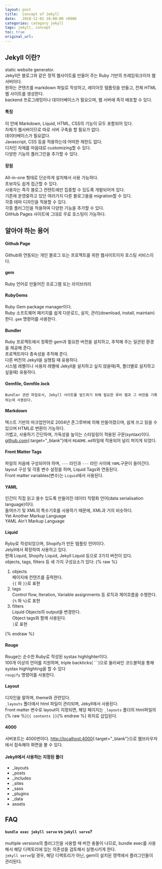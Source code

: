 ```yaml
---
layout: post
title:  Concept of Jekyll
date:   2018-12-01 10:00:00 +0900
categories: category jekyll
tags: jekyll, concept
toc: true
original_url:
---
```


## Jekyll 이란?
static website generator.<br>
Jekyll은 블로그와 같은 정적 웹사이트를 만들어 주는 Ruby 기반의 프레임워크이자 웹서버이다.<br>
원하는 콘텐츠를 markdown 파일로 작성하고, 레이아웃 템플릿을 만들고, 전체 HTML 웹 사이트를 생성한다.<br>
backend 프로그래밍이나 데이터베이스가 필요으며, 웹 서버에 즉각 배포할 수 있다.


#### 특징
이 안에 Markdown, Liquid, HTML, CSS의 기능이 모두 포함되어 있다.<br>
자체가 웹서버이므로 따로 서버 구축을 할 필요가 없다.<br>
데이터베이스가 필요없다.<br>
Javascript, CSS 등을 적용하는데 어떠한 제한도 없다.<br>
디자인 자체를 마음대로 customizing할 수 있다.<br>
다양한 기능의 플러그인을 추가할 수 있다.<br>


#### 장점
All-in-one 형태로 단순하게 설치해서 사용 가능하다.<br>
초보자도 쉽게 접근할 수 있다.<br>
사용자는 즉각 블로그 컨텐트에만 집중할 수 있도록 개발되어져 있다.<br>
기존에 운영중하고 있던 여러가지 다른 블로그들을 migration할 수 있다.<br>
각종 테마 디자인을 적용할 수 있다.<br>
각종 플러그인을 적용하여 다양한 기능을 추가할 수 있다.<br>
GitHub Pages 사이트에 그대로 무료 호스팅이 가능하다.<br>


## 알아야 하는 용어

#### Github Page
Github와 연동되는 개인 블로그 또는 프로젝트를 위한 웹사이트이자 호스팅 서비스이다.<br>


#### gem
Ruby 언어로 만들어진 프로그램 또는 라이브러리

#### RubyGems
Ruby Gem package manager이다.<br>
Ruby 소프트웨어 패키지를 쉽게 다운로드, 설치, 관리(download, install, maintain)한다.
`gem` 명령어를 사용한다.

#### Bundler
Ruby 프로젝트에서 정확한 gem과 필요한 버전을 설치하고, 추적해 주는 일관된 환경을 제공해 준다.<br>
프로젝트마다 종속성을 추적해 준다.<br>
다른 버전의 Jekyll을 실행킬 때 유용하다.<br>
시스템 레벨이나 사용자 레벨에 Jekyll을 설치하고 싶지 않을때(즉, 폴더별로 설치하고 싶을때) 유용하다.

#### Gemfile, Gemfile.lock
    Bundler 관련 파일로서, Jekyll 사이트를 빌드하기 위해 필요한 루비 젬과 그 버전을 기록하는데 사용된다.

#### Markdown
텍스트 기반의 마크업언어로 2004년 존그루버에 의해 만들어졌으며, 쉽게 쓰고 읽을 수 있으며 HTML로 변환이 가능하다.<br>
가볍고, 사용하기 간단하며, 가독성을 높이는 스타일링이 적용된 구문(syntax)이다.<br>
[github.com](https://github.com/){:target="_blank"}에서 `README.md`파일에 적용되어 널리 퍼지게 되었다.

#### Front Matter Tags
파일의 처음에 구성되어야 하며, `---` 라인과 `---` 라인 사이에 `YAML`구문이 들어간다.<br>
layout 구성 및 각종 변수 설정을 하며, Liquid Tags와 연동된다.<br>
Front matter variables(변수)는 `Liquid`에서 사용된다.

#### YAML
인간이 직접 읽고 쓸수 있도록 만들어진 데이터 직렬화 언어(data serialisation language)이다.<br>
들여쓰기 및 XML의 특수기호를 사용하기 때문에, XML과 거의 비슷하다.<br>
Yet Another Markup Language<br>
YAML Ain't Markup Language

#### Liquid
Ryby로 작성되었으며, Shopify가 만든 템플릿 언어이다.<br>
Jelyll에서 확장하여 사용하고 있다.<br>
현재 Liquid, Shopify Liquid, Jekyll Liquid 등으로 3가지 버전이 있다.<br>
objects, tags, filters 등 세 가지 구성요소가 있다:
{% raw %}
  1. objects<br>
    페이지에 컨텐츠를 출력한다.<br>
    `{{` 와 `}}`로 표현
  2. tags<br>
    Control flow, Iteration, Variable assignments 등 로직과 제어흐름을 수행한다.<br>
    `{%` 와 `%}`로 표현
  3. filters<br>
    Liquid Objects의 output을 변경한다.<br>
    Object tags와 함께 사용된다.<br>
    `|`로 표현

{% endraw %}

#### Rouge
Rouge는 순수한 Ruby로 작성된 systax highlighter이다.<br>
100개 이상의 언어를 지원하며,
triple backticks( \`\`\`)으로 둘러싸인 코드블럭을 통해 systax highlighting을 할 수 있다<br>
`rougify` 명령어를 사용한다.

#### Layout
디자인을 말하며, theme와 관련있다.<br>
`_layouts` 폴더에서 html 파일이 관리되며, Jekyll에서 사용된다.<br>
Front matter 변수로 layout이 지정되면,
해당 페이지는 `_layouts` 폴더의 html파일의 {% raw %}`{{ contents }}`{% endraw %} 위치로 삽입된다.

#### 4000
서버포트는 4000번이다.
[http://localhost:4000](http://localhost:4000){:target="_blank"}으로 웹브라우저에서 접속해야 화면을 볼 수 있다.

#### Jekyll에서 사용하는 지정된 폴더
- _layouts
- _posts
- _includes
- _sites
- _sass
- _plugins
- _data
- assets


## FAQ

#### `bundle exec jekyll serve` vs `jekyll serve`?
multiple versions의 플러그인을 사용할 때 버전 충돌이 나므로,
bundle exec를 사용해서 해당 디렉토리에 있는 의존성을 검토해서 실행시키게 한다.<br>
`jekyll serve`일 경우, 해당 디렉토리가 아닌, gem이 설치된 영역에서 플러그인들이 관리된다.

